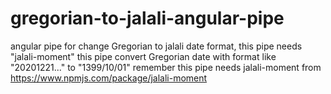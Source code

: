 # gregorian-to-jalali-angular-pipe
angular pipe for change Gregorian to jalali date format, this pipe needs "jalali-moment"
this pipe convert Gregorian date with format like "20201221..." to "1399/10/01" 
remember this pipe needs jalali-moment from https://www.npmjs.com/package/jalali-moment
